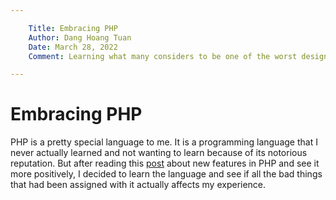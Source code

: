 ```yaml
---

	Title: Embracing PHP
	Author: Dang Hoang Tuan
	Date: March 28, 2022
	Comment: Learning what many considers to be one of the worst designed programming language ever

---
```


# Embracing PHP

PHP is a pretty special language to me. It is a programming language that I never actually learned and
not wanting to learn because of its notorious reputation. But after reading this [post]() about new
features in PHP and see it more positively, I decided to learn the language and see if all the bad
things that had been assigned with it actually affects my experience.

